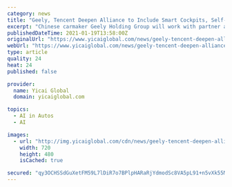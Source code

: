 ```yaml
---
category: news
title: "Geely, Tencent Deepen Alliance to Include Smart Cockpits, Self-Driving"
excerpt: "Chinese carmaker Geely Holding Group will work with partner and internet giant Tencent Holdings on smart cockpits, autonomous driving and digital marketing. The two companies will make next-generation smart cockpits and build connections between smartphones and automobiles relying on Tencent’s mobile internet strengths to provide better services,"
publishedDateTime: 2021-01-19T13:58:00Z
originalUrl: "https://www.yicaiglobal.com/news/geely-tencent-deepen-alliance-to-include-smart-cockpits-self-driving"
webUrl: "https://www.yicaiglobal.com/news/geely-tencent-deepen-alliance-to-include-smart-cockpits-self-driving"
type: article
quality: 24
heat: 24
published: false

provider:
  name: Yicai Global
  domain: yicaiglobal.com

topics:
  - AI in Autos
  - AI

images:
  - url: "http://img.yicaiglobal.com/cdn/news/geely-tencent-deepen-alliance-to-include-smart-cockpits-self-driving/10794160909975552.jpg"
    width: 720
    height: 480
    isCached: true

secured: "qy3OCHSSdGuXetFM59L7lDiR7o7BPlpHARaRjYdmodSc8VA5pL91+n5vXk55MZqmINrmrSNRWVtiCfg3sa+fmGIrBJ/rveWhiMIxVLVLPChmmsU+tT5Pn8XzkV28Ms+t2BZ7t+D9REBZ3ANDux109tgGcMseH8+lr1LW24hfSQ1Mf5jbkBh0aiP+MvY7F+RlTmINLB31CINrbwACJ5RStTtF5fkHUYXLfE0Ri9GF6RRLzBHNBs0GizzNIDL38NCBpaIpU422Z5Q1nbV9cEQPEKOq5SICfCZ7wJUy5WPUFof2/OJXD9g2m6d5TfRLIvmQkGT61m9yQes1ZZWVDs3x1z7iNHjNoFr06ESXmxuSp30=;834ag5PcXbSLKiRiwofa6Q=="
---
```


